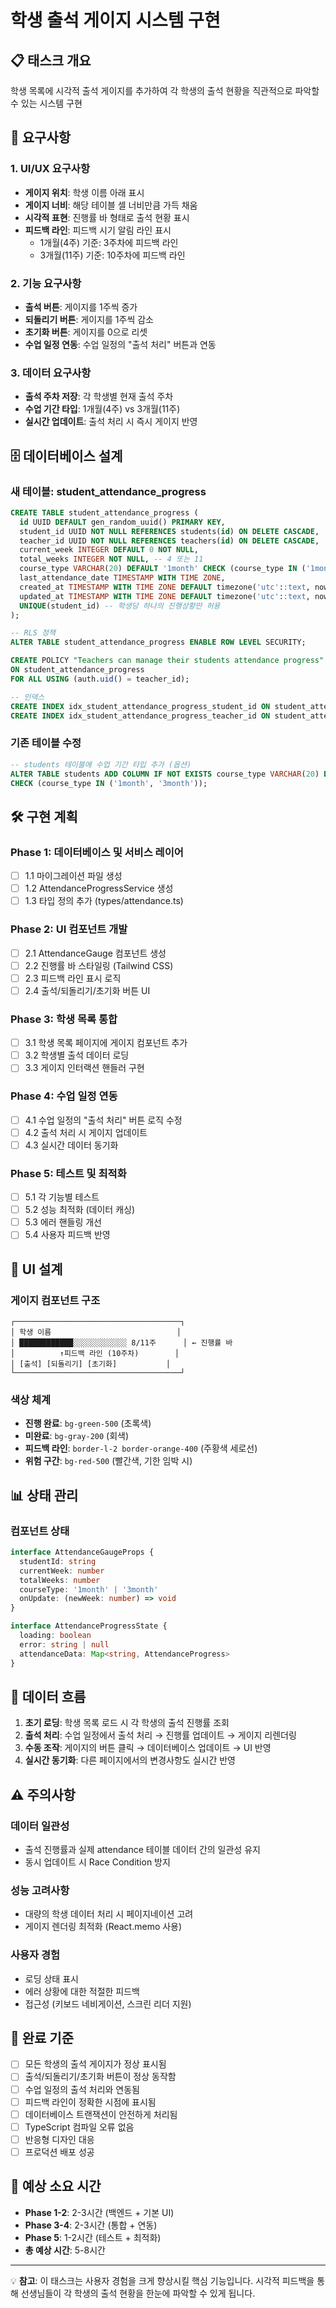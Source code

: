 # 학생 출석 게이지 시스템 구현

## 📋 태스크 개요
학생 목록에 시각적 출석 게이지를 추가하여 각 학생의 출석 현황을 직관적으로 파악할 수 있는 시스템 구현

## 🎯 요구사항

### 1. UI/UX 요구사항
- **게이지 위치**: 학생 이름 아래 표시
- **게이지 너비**: 해당 테이블 셀 너비만큼 가득 채움
- **시각적 표현**: 진행률 바 형태로 출석 현황 표시
- **피드백 라인**: 피드백 시기 알림 라인 표시
  - 1개월(4주) 기준: 3주차에 피드백 라인
  - 3개월(11주) 기준: 10주차에 피드백 라인

### 2. 기능 요구사항
- **출석 버튼**: 게이지를 1주씩 증가
- **되돌리기 버튼**: 게이지를 1주씩 감소
- **초기화 버튼**: 게이지를 0으로 리셋
- **수업 일정 연동**: 수업 일정의 "출석 처리" 버튼과 연동

### 3. 데이터 요구사항
- **출석 주차 저장**: 각 학생별 현재 출석 주차
- **수업 기간 타입**: 1개월(4주) vs 3개월(11주)
- **실시간 업데이트**: 출석 처리 시 즉시 게이지 반영

## 🗄️ 데이터베이스 설계

### 새 테이블: student_attendance_progress
```sql
CREATE TABLE student_attendance_progress (
  id UUID DEFAULT gen_random_uuid() PRIMARY KEY,
  student_id UUID NOT NULL REFERENCES students(id) ON DELETE CASCADE,
  teacher_id UUID NOT NULL REFERENCES teachers(id) ON DELETE CASCADE,
  current_week INTEGER DEFAULT 0 NOT NULL,
  total_weeks INTEGER NOT NULL, -- 4 또는 11
  course_type VARCHAR(20) DEFAULT '1month' CHECK (course_type IN ('1month', '3month')),
  last_attendance_date TIMESTAMP WITH TIME ZONE,
  created_at TIMESTAMP WITH TIME ZONE DEFAULT timezone('utc'::text, now()) NOT NULL,
  updated_at TIMESTAMP WITH TIME ZONE DEFAULT timezone('utc'::text, now()) NOT NULL,
  UNIQUE(student_id) -- 학생당 하나의 진행상황만 허용
);

-- RLS 정책
ALTER TABLE student_attendance_progress ENABLE ROW LEVEL SECURITY;

CREATE POLICY "Teachers can manage their students attendance progress" 
ON student_attendance_progress
FOR ALL USING (auth.uid() = teacher_id);

-- 인덱스
CREATE INDEX idx_student_attendance_progress_student_id ON student_attendance_progress(student_id);
CREATE INDEX idx_student_attendance_progress_teacher_id ON student_attendance_progress(teacher_id);
```

### 기존 테이블 수정
```sql
-- students 테이블에 수업 기간 타입 추가 (옵션)
ALTER TABLE students ADD COLUMN IF NOT EXISTS course_type VARCHAR(20) DEFAULT '1month' 
CHECK (course_type IN ('1month', '3month'));
```

## 🛠️ 구현 계획

### Phase 1: 데이터베이스 및 서비스 레이어
- [ ] 1.1 마이그레이션 파일 생성
- [ ] 1.2 AttendanceProgressService 생성
- [ ] 1.3 타입 정의 추가 (types/attendance.ts)

### Phase 2: UI 컴포넌트 개발
- [ ] 2.1 AttendanceGauge 컴포넌트 생성
- [ ] 2.2 진행률 바 스타일링 (Tailwind CSS)
- [ ] 2.3 피드백 라인 표시 로직
- [ ] 2.4 출석/되돌리기/초기화 버튼 UI

### Phase 3: 학생 목록 통합
- [ ] 3.1 학생 목록 페이지에 게이지 컴포넌트 추가
- [ ] 3.2 학생별 출석 데이터 로딩
- [ ] 3.3 게이지 인터랙션 핸들러 구현

### Phase 4: 수업 일정 연동
- [ ] 4.1 수업 일정의 "출석 처리" 버튼 로직 수정
- [ ] 4.2 출석 처리 시 게이지 업데이트
- [ ] 4.3 실시간 데이터 동기화

### Phase 5: 테스트 및 최적화
- [ ] 5.1 각 기능별 테스트
- [ ] 5.2 성능 최적화 (데이터 캐싱)
- [ ] 5.3 에러 핸들링 개선
- [ ] 5.4 사용자 피드백 반영

## 🎨 UI 설계

### 게이지 컴포넌트 구조
```
┌─────────────────────────────────────┐
│ 학생 이름                            │
│ ████████████░░░░░░░░░░░░ 8/11주      │ ← 진행률 바
│          ↑피드백 라인 (10주차)        │
│ [출석] [되돌리기] [초기화]           │
└─────────────────────────────────────┘
```

### 색상 체계
- **진행 완료**: `bg-green-500` (초록색)
- **미완료**: `bg-gray-200` (회색)
- **피드백 라인**: `border-l-2 border-orange-400` (주황색 세로선)
- **위험 구간**: `bg-red-500` (빨간색, 기한 임박 시)

## 📊 상태 관리

### 컴포넌트 상태
```typescript
interface AttendanceGaugeProps {
  studentId: string
  currentWeek: number
  totalWeeks: number
  courseType: '1month' | '3month'
  onUpdate: (newWeek: number) => void
}

interface AttendanceProgressState {
  loading: boolean
  error: string | null
  attendanceData: Map<string, AttendanceProgress>
}
```

## 🔄 데이터 흐름

1. **초기 로딩**: 학생 목록 로드 시 각 학생의 출석 진행률 조회
2. **출석 처리**: 수업 일정에서 출석 처리 → 진행률 업데이트 → 게이지 리렌더링
3. **수동 조작**: 게이지의 버튼 클릭 → 데이터베이스 업데이트 → UI 반영
4. **실시간 동기화**: 다른 페이지에서의 변경사항도 실시간 반영

## ⚠️ 주의사항

### 데이터 일관성
- 출석 진행률과 실제 attendance 테이블 데이터 간의 일관성 유지
- 동시 업데이트 시 Race Condition 방지

### 성능 고려사항
- 대량의 학생 데이터 처리 시 페이지네이션 고려
- 게이지 렌더링 최적화 (React.memo 사용)

### 사용자 경험
- 로딩 상태 표시
- 에러 상황에 대한 적절한 피드백
- 접근성 (키보드 네비게이션, 스크린 리더 지원)

## 📝 완료 기준

- [ ] 모든 학생의 출석 게이지가 정상 표시됨
- [ ] 출석/되돌리기/초기화 버튼이 정상 동작함
- [ ] 수업 일정의 출석 처리와 연동됨
- [ ] 피드백 라인이 정확한 시점에 표시됨
- [ ] 데이터베이스 트랜잭션이 안전하게 처리됨
- [ ] TypeScript 컴파일 오류 없음
- [ ] 반응형 디자인 대응
- [ ] 프로덕션 배포 성공

## 🚀 예상 소요 시간
- **Phase 1-2**: 2-3시간 (백엔드 + 기본 UI)
- **Phase 3-4**: 2-3시간 (통합 + 연동)
- **Phase 5**: 1-2시간 (테스트 + 최적화)
- **총 예상 시간**: 5-8시간

---

💡 **참고**: 이 태스크는 사용자 경험을 크게 향상시킬 핵심 기능입니다. 시각적 피드백을 통해 선생님들이 각 학생의 출석 현황을 한눈에 파악할 수 있게 됩니다.
